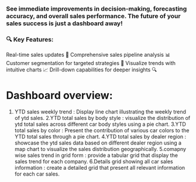 ### See immediate improvements in decision-making, forecasting accuracy, and overall sales performance. The future of your sales success is just a dashboard away! 
### 🔍 Key Features:
Real-time sales updates 🔄
Comprehensive sales pipeline analysis 📊
Customer segmentation for targeted strategies 🎯
Visualize trends with intuitive charts 📈
Drill-down capabilities for deeper insights 🔍



# Dashboard overview:

1. YTD sales weekly trend : Display line chart illustrating the weekly trend of ytd sales.
2.YTD total sales by body style : visualize the distribution of ytd total sales across different car body styles using a pie chart.
3.YTD total sales by color : Present the contribution of various car colors to the YTD total sales through a pie chart.
4.YTD total sales by dealer region : showcase the ytd sales data based on different dealer region using a map chart to visualize the sales distribution geographically.
5.comapny wise sales trend in grid form : provide a tabular grid that display the sales trend for each company.
6.Details grid showing all car sales information : create a detailed grid that present all relevant information for each car sales.
